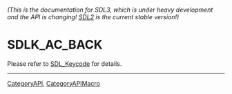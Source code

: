 ###### (This is the documentation for SDL3, which is under heavy development and the API is changing! [SDL2](https://wiki.libsdl.org/SDL2/) is the current stable version!)
# SDLK_AC_BACK

Please refer to [SDL_Keycode](SDL_Keycode) for details.

----
[CategoryAPI](CategoryAPI), [CategoryAPIMacro](CategoryAPIMacro)

